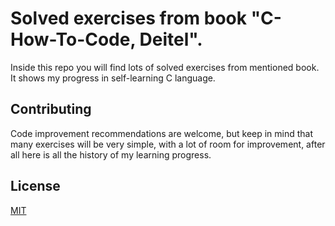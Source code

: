 # Solved exercises from book "C-How-To-Code, Deitel".

Inside this repo you will find lots of solved exercises from mentioned book. It shows my progress in self-learning C language.

## Contributing

Code improvement recommendations are welcome, but keep in mind that many exercises will be very simple, with a lot of room for improvement, after all here is all the history of my learning progress.

## License
[MIT](https://choosealicense.com/licenses/mit/)
